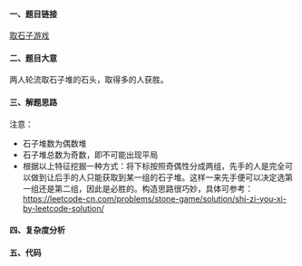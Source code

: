 #### 一、题目链接
[取石子游戏](https://leetcode-cn.com/problems/stone-game/solution/shi-zi-you-xi-by-leetcode-solution/)

#### 二、题目大意
两人轮流取石子堆的石头，取得多的人获胜。

#### 三、解题思路
注意：
- 石子堆数为偶数堆
- 石子堆总数为奇数，即不可能出现平局
- 根据以上特征挖掘一种方式：将下标按照奇偶性分成两组，先手的人是完全可以做到让后手的人只能获取到某一组的石子堆。这样一来先手便可以决定选第一组还是第二组，因此是必胜的。构造思路很巧妙，具体可参考：https://leetcode-cn.com/problems/stone-game/solution/shi-zi-you-xi-by-leetcode-solution/

#### 四、复杂度分析

#### 五、代码